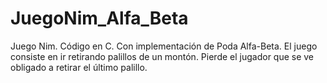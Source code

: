 # JuegoNim_Alfa_Beta
Juego Nim. Código en C. Con implementación de Poda Alfa-Beta. 
El juego consiste en ir retirando palillos de un montón.
Pierde el jugador que se ve obligado a retirar el último palillo.
